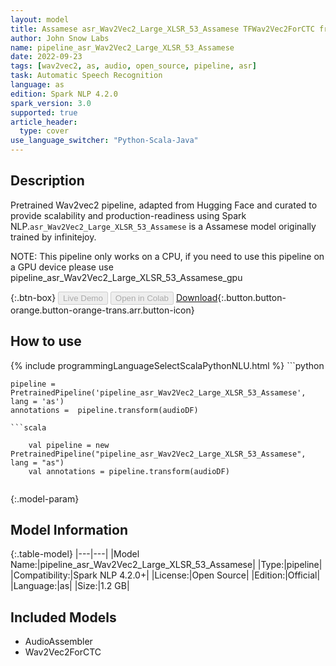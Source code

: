 ```yaml
---
layout: model
title: Assamese asr_Wav2Vec2_Large_XLSR_53_Assamese TFWav2Vec2ForCTC from infinitejoy
author: John Snow Labs
name: pipeline_asr_Wav2Vec2_Large_XLSR_53_Assamese
date: 2022-09-23
tags: [wav2vec2, as, audio, open_source, pipeline, asr]
task: Automatic Speech Recognition
language: as
edition: Spark NLP 4.2.0
spark_version: 3.0
supported: true
article_header:
  type: cover
use_language_switcher: "Python-Scala-Java"
---
```


## Description

Pretrained Wav2vec2  pipeline, adapted from Hugging Face and curated to provide scalability and production-readiness using Spark NLP.`asr_Wav2Vec2_Large_XLSR_53_Assamese` is a Assamese model originally trained by infinitejoy.

NOTE: This pipeline only works on a CPU, if you need to use this pipeline on a GPU device please use pipeline_asr_Wav2Vec2_Large_XLSR_53_Assamese_gpu

{:.btn-box}
<button class="button button-orange" disabled>Live Demo</button>
<button class="button button-orange" disabled>Open in Colab</button>
[Download](https://s3.amazonaws.com/auxdata.johnsnowlabs.com/public/models/pipeline_asr_Wav2Vec2_Large_XLSR_53_Assamese_as_4.2.0_3.0_1663967486937.zip){:.button.button-orange.button-orange-trans.arr.button-icon}

## How to use



<div class="tabs-box" markdown="1">
{% include programmingLanguageSelectScalaPythonNLU.html %}
```python

    pipeline = PretrainedPipeline('pipeline_asr_Wav2Vec2_Large_XLSR_53_Assamese', lang = 'as')
    annotations =  pipeline.transform(audioDF)
    
```
```scala

    val pipeline = new PretrainedPipeline("pipeline_asr_Wav2Vec2_Large_XLSR_53_Assamese", lang = "as")
    val annotations = pipeline.transform(audioDF)
    
```
</div>

{:.model-param}
## Model Information

{:.table-model}
|---|---|
|Model Name:|pipeline_asr_Wav2Vec2_Large_XLSR_53_Assamese|
|Type:|pipeline|
|Compatibility:|Spark NLP 4.2.0+|
|License:|Open Source|
|Edition:|Official|
|Language:|as|
|Size:|1.2 GB|

## Included Models

- AudioAssembler
- Wav2Vec2ForCTC